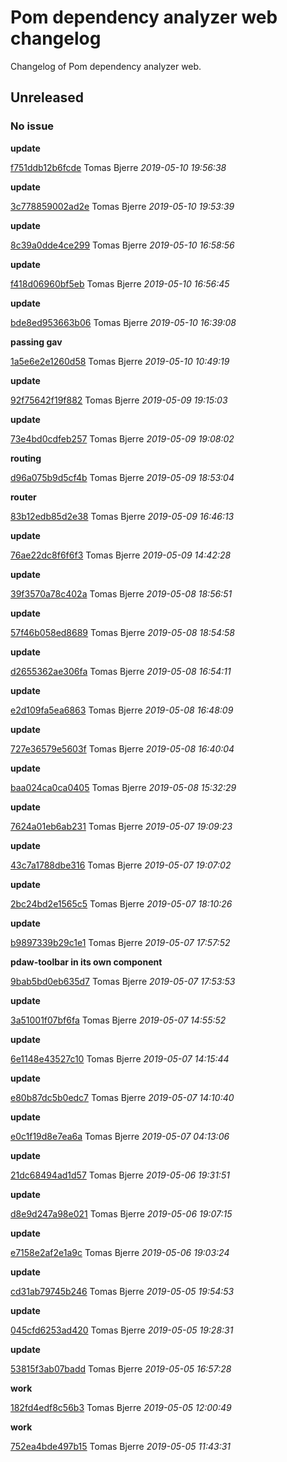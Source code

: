 
 # Pom dependency analyzer web changelog

Changelog of Pom dependency analyzer web.

## Unreleased
### No issue

**update**


[f751ddb12b6fcde](https://github.com/tomasbjerre/pom-dependency-web/commit/f751ddb12b6fcde) Tomas Bjerre *2019-05-10 19:56:38*

**update**


[3c778859002ad2e](https://github.com/tomasbjerre/pom-dependency-web/commit/3c778859002ad2e) Tomas Bjerre *2019-05-10 19:53:39*

**update**


[8c39a0dde4ce299](https://github.com/tomasbjerre/pom-dependency-web/commit/8c39a0dde4ce299) Tomas Bjerre *2019-05-10 16:58:56*

**update**


[f418d06960bf5eb](https://github.com/tomasbjerre/pom-dependency-web/commit/f418d06960bf5eb) Tomas Bjerre *2019-05-10 16:56:45*

**update**


[bde8ed953663b06](https://github.com/tomasbjerre/pom-dependency-web/commit/bde8ed953663b06) Tomas Bjerre *2019-05-10 16:39:08*

**passing gav**


[1a5e6e2e1260d58](https://github.com/tomasbjerre/pom-dependency-web/commit/1a5e6e2e1260d58) Tomas Bjerre *2019-05-10 10:49:19*

**update**


[92f75642f19f882](https://github.com/tomasbjerre/pom-dependency-web/commit/92f75642f19f882) Tomas Bjerre *2019-05-09 19:15:03*

**update**


[73e4bd0cdfeb257](https://github.com/tomasbjerre/pom-dependency-web/commit/73e4bd0cdfeb257) Tomas Bjerre *2019-05-09 19:08:02*

**routing**


[d96a075b9d5cf4b](https://github.com/tomasbjerre/pom-dependency-web/commit/d96a075b9d5cf4b) Tomas Bjerre *2019-05-09 18:53:04*

**router**


[83b12edb85d2e38](https://github.com/tomasbjerre/pom-dependency-web/commit/83b12edb85d2e38) Tomas Bjerre *2019-05-09 16:46:13*

**update**


[76ae22dc8f6f6f3](https://github.com/tomasbjerre/pom-dependency-web/commit/76ae22dc8f6f6f3) Tomas Bjerre *2019-05-09 14:42:28*

**update**


[39f3570a78c402a](https://github.com/tomasbjerre/pom-dependency-web/commit/39f3570a78c402a) Tomas Bjerre *2019-05-08 18:56:51*

**update**


[57f46b058ed8689](https://github.com/tomasbjerre/pom-dependency-web/commit/57f46b058ed8689) Tomas Bjerre *2019-05-08 18:54:58*

**update**


[d2655362ae306fa](https://github.com/tomasbjerre/pom-dependency-web/commit/d2655362ae306fa) Tomas Bjerre *2019-05-08 16:54:11*

**update**


[e2d109fa5ea6863](https://github.com/tomasbjerre/pom-dependency-web/commit/e2d109fa5ea6863) Tomas Bjerre *2019-05-08 16:48:09*

**update**


[727e36579e5603f](https://github.com/tomasbjerre/pom-dependency-web/commit/727e36579e5603f) Tomas Bjerre *2019-05-08 16:40:04*

**update**


[baa024ca0ca0405](https://github.com/tomasbjerre/pom-dependency-web/commit/baa024ca0ca0405) Tomas Bjerre *2019-05-08 15:32:29*

**update**


[7624a01eb6ab231](https://github.com/tomasbjerre/pom-dependency-web/commit/7624a01eb6ab231) Tomas Bjerre *2019-05-07 19:09:23*

**update**


[43c7a1788dbe316](https://github.com/tomasbjerre/pom-dependency-web/commit/43c7a1788dbe316) Tomas Bjerre *2019-05-07 19:07:02*

**update**


[2bc24bd2e1565c5](https://github.com/tomasbjerre/pom-dependency-web/commit/2bc24bd2e1565c5) Tomas Bjerre *2019-05-07 18:10:26*

**update**


[b9897339b29c1e1](https://github.com/tomasbjerre/pom-dependency-web/commit/b9897339b29c1e1) Tomas Bjerre *2019-05-07 17:57:52*

**pdaw-toolbar in its own component**


[9bab5bd0eb635d7](https://github.com/tomasbjerre/pom-dependency-web/commit/9bab5bd0eb635d7) Tomas Bjerre *2019-05-07 17:53:53*

**update**


[3a51001f07bf6fa](https://github.com/tomasbjerre/pom-dependency-web/commit/3a51001f07bf6fa) Tomas Bjerre *2019-05-07 14:55:52*

**update**


[6e1148e43527c10](https://github.com/tomasbjerre/pom-dependency-web/commit/6e1148e43527c10) Tomas Bjerre *2019-05-07 14:15:44*

**update**


[e80b87dc5b0edc7](https://github.com/tomasbjerre/pom-dependency-web/commit/e80b87dc5b0edc7) Tomas Bjerre *2019-05-07 14:10:40*

**update**


[e0c1f19d8e7ea6a](https://github.com/tomasbjerre/pom-dependency-web/commit/e0c1f19d8e7ea6a) Tomas Bjerre *2019-05-07 04:13:06*

**update**


[21dc68494ad1d57](https://github.com/tomasbjerre/pom-dependency-web/commit/21dc68494ad1d57) Tomas Bjerre *2019-05-06 19:31:51*

**update**


[d8e9d247a98e021](https://github.com/tomasbjerre/pom-dependency-web/commit/d8e9d247a98e021) Tomas Bjerre *2019-05-06 19:07:15*

**update**


[e7158e2af2e1a9c](https://github.com/tomasbjerre/pom-dependency-web/commit/e7158e2af2e1a9c) Tomas Bjerre *2019-05-06 19:03:24*

**update**


[cd31ab79745b246](https://github.com/tomasbjerre/pom-dependency-web/commit/cd31ab79745b246) Tomas Bjerre *2019-05-05 19:54:53*

**update**


[045cfd6253ad420](https://github.com/tomasbjerre/pom-dependency-web/commit/045cfd6253ad420) Tomas Bjerre *2019-05-05 19:28:31*

**update**


[53815f3ab07badd](https://github.com/tomasbjerre/pom-dependency-web/commit/53815f3ab07badd) Tomas Bjerre *2019-05-05 16:57:28*

**work**


[182fd4edf8c56b3](https://github.com/tomasbjerre/pom-dependency-web/commit/182fd4edf8c56b3) Tomas Bjerre *2019-05-05 12:00:49*

**work**


[752ea4bde497b15](https://github.com/tomasbjerre/pom-dependency-web/commit/752ea4bde497b15) Tomas Bjerre *2019-05-05 11:43:31*


 